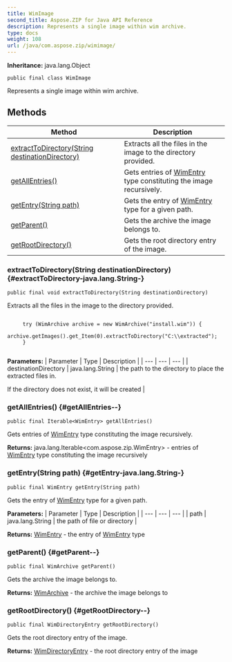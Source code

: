 ```yaml
---
title: WimImage
second_title: Aspose.ZIP for Java API Reference
description: Represents a single image within wim archive.
type: docs
weight: 108
url: /java/com.aspose.zip/wimimage/
---
```


**Inheritance:**
java.lang.Object
```
public final class WimImage
```

Represents a single image within wim archive.
## Methods

| Method | Description |
| --- | --- |
| [extractToDirectory(String destinationDirectory)](#extractToDirectory-java.lang.String-) | Extracts all the files in the image to the directory provided. |
| [getAllEntries()](#getAllEntries--) | Gets entries of [WimEntry](../../com.aspose.zip/wimentry) type constituting the image recursively. |
| [getEntry(String path)](#getEntry-java.lang.String-) | Gets the entry of [WimEntry](../../com.aspose.zip/wimentry) type for a given path. |
| [getParent()](#getParent--) | Gets the archive the image belongs to. |
| [getRootDirectory()](#getRootDirectory--) | Gets the root directory entry of the image. |
### extractToDirectory(String destinationDirectory) {#extractToDirectory-java.lang.String-}
```
public final void extractToDirectory(String destinationDirectory)
```


Extracts all the files in the image to the directory provided.

```

     try (WimArchive archive = new WimArchive("install.wim")) {
         archive.getImages().get_Item(0).extractToDirectory("C:\\extracted");
     }
 
```



**Parameters:**
| Parameter | Type | Description |
| --- | --- | --- |
| destinationDirectory | java.lang.String | the path to the directory to place the extracted files in.

If the directory does not exist, it will be created |

### getAllEntries() {#getAllEntries--}
```
public final Iterable<WimEntry> getAllEntries()
```


Gets entries of [WimEntry](../../com.aspose.zip/wimentry) type constituting the image recursively.

**Returns:**
java.lang.Iterable&lt;com.aspose.zip.WimEntry&gt; - entries of [WimEntry](../../com.aspose.zip/wimentry) type constituting the image recursively
### getEntry(String path) {#getEntry-java.lang.String-}
```
public final WimEntry getEntry(String path)
```


Gets the entry of [WimEntry](../../com.aspose.zip/wimentry) type for a given path.

**Parameters:**
| Parameter | Type | Description |
| --- | --- | --- |
| path | java.lang.String | the path of file or directory |

**Returns:**
[WimEntry](../../com.aspose.zip/wimentry) - the entry of [WimEntry](../../com.aspose.zip/wimentry) type
### getParent() {#getParent--}
```
public final WimArchive getParent()
```


Gets the archive the image belongs to.

**Returns:**
[WimArchive](../../com.aspose.zip/wimarchive) - the archive the image belongs to
### getRootDirectory() {#getRootDirectory--}
```
public final WimDirectoryEntry getRootDirectory()
```


Gets the root directory entry of the image.

**Returns:**
[WimDirectoryEntry](../../com.aspose.zip/wimdirectoryentry) - the root directory entry of the image

